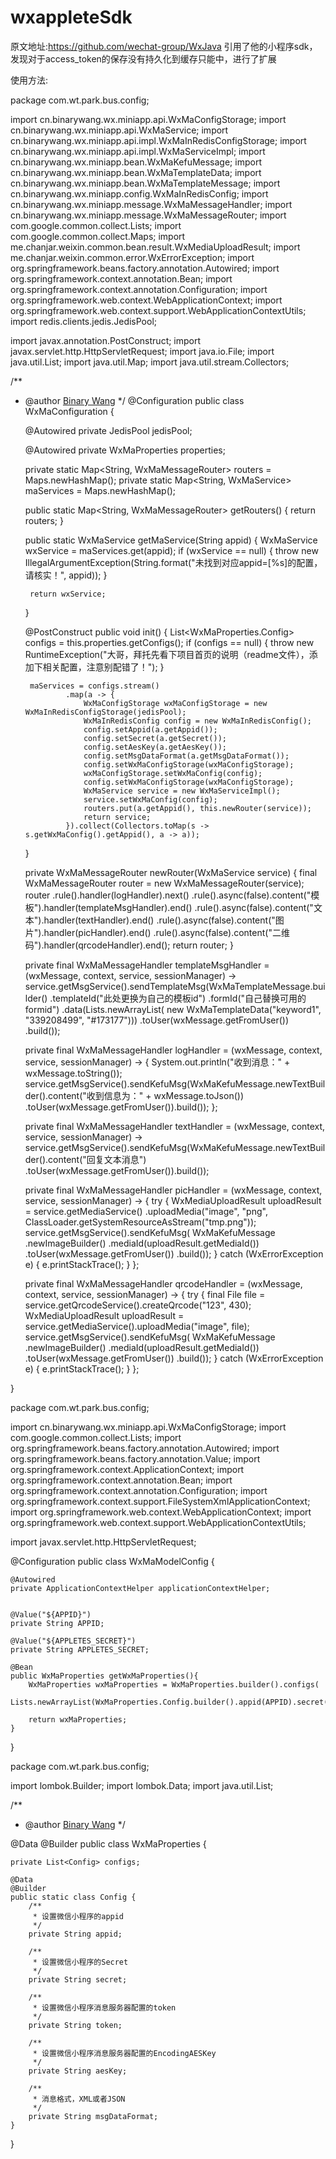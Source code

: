 # wxappleteSdk
原文地址:https://github.com/wechat-group/WxJava
引用了他的小程序sdk，发现对于access_token的保存没有持久化到缓存只能中，进行了扩展

使用方法:


package com.wt.park.bus.config;

import cn.binarywang.wx.miniapp.api.WxMaConfigStorage;
import cn.binarywang.wx.miniapp.api.WxMaService;
import cn.binarywang.wx.miniapp.api.impl.WxMaInRedisConfigStorage;
import cn.binarywang.wx.miniapp.api.impl.WxMaServiceImpl;
import cn.binarywang.wx.miniapp.bean.WxMaKefuMessage;
import cn.binarywang.wx.miniapp.bean.WxMaTemplateData;
import cn.binarywang.wx.miniapp.bean.WxMaTemplateMessage;
import cn.binarywang.wx.miniapp.config.WxMaInRedisConfig;
import cn.binarywang.wx.miniapp.message.WxMaMessageHandler;
import cn.binarywang.wx.miniapp.message.WxMaMessageRouter;
import com.google.common.collect.Lists;
import com.google.common.collect.Maps;
import me.chanjar.weixin.common.bean.result.WxMediaUploadResult;
import me.chanjar.weixin.common.error.WxErrorException;
import org.springframework.beans.factory.annotation.Autowired;
import org.springframework.context.annotation.Bean;
import org.springframework.context.annotation.Configuration;
import org.springframework.web.context.WebApplicationContext;
import org.springframework.web.context.support.WebApplicationContextUtils;
import redis.clients.jedis.JedisPool;

import javax.annotation.PostConstruct;
import javax.servlet.http.HttpServletRequest;
import java.io.File;
import java.util.List;
import java.util.Map;
import java.util.stream.Collectors;

/**
 * @author <a href="https://github.com/binarywang">Binary Wang</a>
 */
@Configuration
public class WxMaConfiguration {


    @Autowired
    private JedisPool jedisPool;

    @Autowired
    private WxMaProperties properties;

    private static Map<String, WxMaMessageRouter> routers = Maps.newHashMap();
    private static Map<String, WxMaService> maServices = Maps.newHashMap();

    public static Map<String, WxMaMessageRouter> getRouters() {
        return routers;
    }


    public static WxMaService getMaService(String appid) {
        WxMaService wxService = maServices.get(appid);
        if (wxService == null) {
            throw new IllegalArgumentException(String.format("未找到对应appid=[%s]的配置，请核实！", appid));
        }

        return wxService;
    }

    @PostConstruct
    public void init() {
        List<WxMaProperties.Config> configs = this.properties.getConfigs();
        if (configs == null) {
            throw new RuntimeException("大哥，拜托先看下项目首页的说明（readme文件），添加下相关配置，注意别配错了！");
        }

        maServices = configs.stream()
                .map(a -> {
                    WxMaConfigStorage wxMaConfigStorage = new WxMaInRedisConfigStorage(jedisPool);
                    WxMaInRedisConfig config = new WxMaInRedisConfig();
                    config.setAppid(a.getAppid());
                    config.setSecret(a.getSecret());
                    config.setAesKey(a.getAesKey());
                    config.setMsgDataFormat(a.getMsgDataFormat());
                    config.setWxMaConfigStorage(wxMaConfigStorage);
                    wxMaConfigStorage.setWxMaConfig(config);
                    config.setWxMaConfigStorage(wxMaConfigStorage);
                    WxMaService service = new WxMaServiceImpl();
                    service.setWxMaConfig(config);
                    routers.put(a.getAppid(), this.newRouter(service));
                    return service;
                }).collect(Collectors.toMap(s -> s.getWxMaConfig().getAppid(), a -> a));
    }

    private WxMaMessageRouter newRouter(WxMaService service) {
        final WxMaMessageRouter router = new WxMaMessageRouter(service);
        router
            .rule().handler(logHandler).next()
            .rule().async(false).content("模板").handler(templateMsgHandler).end()
            .rule().async(false).content("文本").handler(textHandler).end()
            .rule().async(false).content("图片").handler(picHandler).end()
            .rule().async(false).content("二维码").handler(qrcodeHandler).end();
        return router;
    }

    private final WxMaMessageHandler templateMsgHandler = (wxMessage, context, service, sessionManager) ->
        service.getMsgService().sendTemplateMsg(WxMaTemplateMessage.builder()
            .templateId("此处更换为自己的模板id")
            .formId("自己替换可用的formid")
            .data(Lists.newArrayList(
                new WxMaTemplateData("keyword1", "339208499", "#173177")))
            .toUser(wxMessage.getFromUser())
            .build());

    private final WxMaMessageHandler logHandler = (wxMessage, context, service, sessionManager) -> {
        System.out.println("收到消息：" + wxMessage.toString());
        service.getMsgService().sendKefuMsg(WxMaKefuMessage.newTextBuilder().content("收到信息为：" + wxMessage.toJson())
            .toUser(wxMessage.getFromUser()).build());
    };

    private final WxMaMessageHandler textHandler = (wxMessage, context, service, sessionManager) ->
        service.getMsgService().sendKefuMsg(WxMaKefuMessage.newTextBuilder().content("回复文本消息")
            .toUser(wxMessage.getFromUser()).build());

    private final WxMaMessageHandler picHandler = (wxMessage, context, service, sessionManager) -> {
        try {
            WxMediaUploadResult uploadResult = service.getMediaService()
                .uploadMedia("image", "png",
                    ClassLoader.getSystemResourceAsStream("tmp.png"));
            service.getMsgService().sendKefuMsg(
                WxMaKefuMessage
                    .newImageBuilder()
                    .mediaId(uploadResult.getMediaId())
                    .toUser(wxMessage.getFromUser())
                    .build());
        } catch (WxErrorException e) {
            e.printStackTrace();
        }
    };

    private final WxMaMessageHandler qrcodeHandler = (wxMessage, context, service, sessionManager) -> {
        try {
            final File file = service.getQrcodeService().createQrcode("123", 430);
            WxMediaUploadResult uploadResult = service.getMediaService().uploadMedia("image", file);
            service.getMsgService().sendKefuMsg(
                WxMaKefuMessage
                    .newImageBuilder()
                    .mediaId(uploadResult.getMediaId())
                    .toUser(wxMessage.getFromUser())
                    .build());
        } catch (WxErrorException e) {
            e.printStackTrace();
        }
    };

}










package com.wt.park.bus.config;

import cn.binarywang.wx.miniapp.api.WxMaConfigStorage;
import com.google.common.collect.Lists;
import org.springframework.beans.factory.annotation.Autowired;
import org.springframework.beans.factory.annotation.Value;
import org.springframework.context.ApplicationContext;
import org.springframework.context.annotation.Bean;
import org.springframework.context.annotation.Configuration;
import org.springframework.context.support.FileSystemXmlApplicationContext;
import org.springframework.web.context.WebApplicationContext;
import org.springframework.web.context.support.WebApplicationContextUtils;

import javax.servlet.http.HttpServletRequest;

@Configuration
public class WxMaModelConfig {

    @Autowired
    private ApplicationContextHelper applicationContextHelper;


    @Value("${APPID}")
    private String APPID;

    @Value("${APPLETES_SECRET}")
    private String APPLETES_SECRET;

    @Bean
    public WxMaProperties getWxMaProperties(){
        WxMaProperties wxMaProperties = WxMaProperties.builder().configs(
                Lists.newArrayList(WxMaProperties.Config.builder().appid(APPID).secret(APPLETES_SECRET).build())).build();

        return wxMaProperties;
    }
}




package com.wt.park.bus.config;

import lombok.Builder;
import lombok.Data;
import java.util.List;

/**
 * @author <a href="https://github.com/binarywang">Binary Wang</a>
 */

@Data
@Builder
public class WxMaProperties {

    private List<Config> configs;

    @Data
    @Builder
    public static class Config {
        /**
         * 设置微信小程序的appid
         */
        private String appid;

        /**
         * 设置微信小程序的Secret
         */
        private String secret;

        /**
         * 设置微信小程序消息服务器配置的token
         */
        private String token;

        /**
         * 设置微信小程序消息服务器配置的EncodingAESKey
         */
        private String aesKey;

        /**
         * 消息格式，XML或者JSON
         */
        private String msgDataFormat;
    }

}



